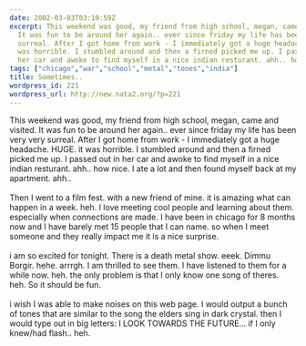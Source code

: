 ```yaml
---
date: 2002-03-03T03:19:59Z
excerpt: This weekend was good, my friend from high school, megan, came and visited.
  It was fun to be around her again.. ever since friday my life has been very very
  surreal. After I got home from work - I immediately got a huge headache. HUGE. it
  was horrible. I stumbled around and then a firned picked me up. I passed out in
  her car and awoke to find myself in a nice indian resturant. ahh.. how nice. I a...
tags: ["chicago","war","school","metal","tones","india"]
title: Sometimes..
wordpress_id: 221
wordpress_url: http://new.nata2.org/?p=221
---
```


This weekend was good, my friend from high school, megan, came and visited. It was fun to be around her again.. ever since friday my life has been very very surreal. After I got home from work - I immediately got a huge headache. HUGE. it was horrible. I stumbled around and then a firned picked me up. I passed out in her car and awoke to find myself in a nice indian resturant. ahh.. how nice. I ate a lot and then found myself back at my apartment. ahh.. <br/><br/>Then I went to a film fest. with a new friend of mine. it is amazing what can happen in a week. heh. I love meeting cool people and learning about them. especially when connections are made. I have been in chicago for 8 months now and I have barely met 15 people that I can name. so when I meet someone and they really impact me it is a nice surprise. <br/><br/>i am so excited for tonight. There is a death metal show. eeek. Dimmu Borgir. hehe. arrrgh. I am thrilled to see them. I have listened to them for a while now. heh. the only problem is that I only know one song of theres. heh. So it should be fun.<br/><br/>i wish I was able to make noises on this web page. I would output a bunch of tones that are similar to the song the elders sing in dark crystal. then I would type out in big letters: I LOOK TOWARDS THE FUTURE... if I only knew/had flash.. heh.
